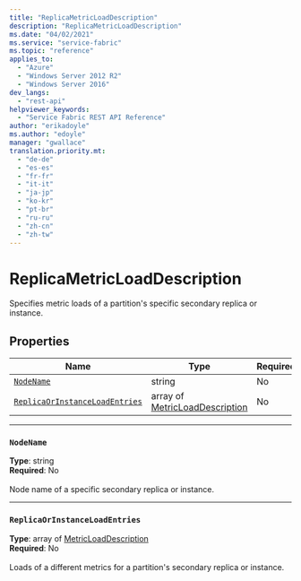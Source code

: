 ```yaml
---
title: "ReplicaMetricLoadDescription"
description: "ReplicaMetricLoadDescription"
ms.date: "04/02/2021"
ms.service: "service-fabric"
ms.topic: "reference"
applies_to: 
  - "Azure"
  - "Windows Server 2012 R2"
  - "Windows Server 2016"
dev_langs: 
  - "rest-api"
helpviewer_keywords: 
  - "Service Fabric REST API Reference"
author: "erikadoyle"
ms.author: "edoyle"
manager: "gwallace"
translation.priority.mt: 
  - "de-de"
  - "es-es"
  - "fr-fr"
  - "it-it"
  - "ja-jp"
  - "ko-kr"
  - "pt-br"
  - "ru-ru"
  - "zh-cn"
  - "zh-tw"
---
```

# ReplicaMetricLoadDescription

Specifies metric loads of a partition's specific secondary replica or instance.

## Properties
| Name | Type | Required |
| --- | --- | --- |
| [`NodeName`](#nodename) | string | No |
| [`ReplicaOrInstanceLoadEntries`](#replicaorinstanceloadentries) | array of [MetricLoadDescription](sfclient-model-metricloaddescription.md) | No |

____
### `NodeName`
__Type__: string <br/>
__Required__: No<br/>
<br/>
Node name of a specific secondary replica or instance.

____
### `ReplicaOrInstanceLoadEntries`
__Type__: array of [MetricLoadDescription](sfclient-model-metricloaddescription.md) <br/>
__Required__: No<br/>
<br/>
Loads of a different metrics for a partition's secondary replica or instance.
